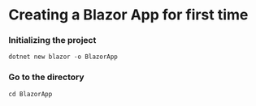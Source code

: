 # Creating a Blazor App for first time

### Initializing the project
` dotnet new blazor -o BlazorApp `

### Go to the directory
` cd BlazorApp `

